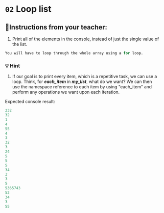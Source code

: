 # `02` Loop list

## 📝Instructions from your teacher:
1. Print all of the elements in the console, instead of just the single value of the list.

```py
You will have to loop through the whole array using a for loop.
```

 ### 💡 Hint

1. If our goal is to print every item, which is a repetitive task, we can use a loop. Think, for ***each_item*** in ***my_list***, what do we want? We can then use the namespace reference to each item by using "each_item" and perform any operations we want upon each iteration.

Expected console result:
```py
232
32
1
4
55
4
3
32
3
24
5
5
5
34
2
3
5
5365743
52
34
3
55
```
